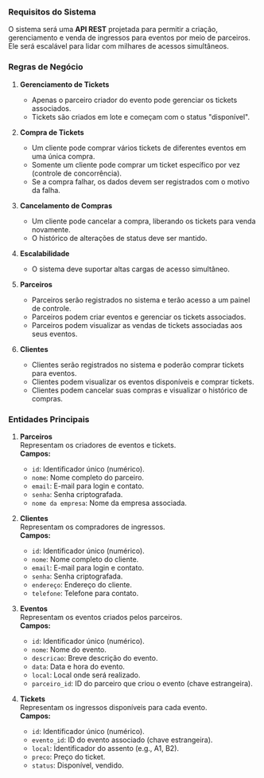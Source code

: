 ### **Requisitos do Sistema**
O sistema será uma **API REST** projetada para permitir a criação, gerenciamento e venda de ingressos para eventos por meio de parceiros. Ele será escalável para lidar com milhares de acessos simultâneos. 

### **Regras de Negócio**
1. **Gerenciamento de Tickets**  
   - Apenas o parceiro criador do evento pode gerenciar os tickets associados.  
   - Tickets são criados em lote e começam com o status "disponível".  

2. **Compra de Tickets**  
   - Um cliente pode comprar vários tickets de diferentes eventos em uma única compra.  
   - Somente um cliente pode comprar um ticket específico por vez (controle de concorrência).  
   - Se a compra falhar, os dados devem ser registrados com o motivo da falha.  

3. **Cancelamento de Compras**  
   - Um cliente pode cancelar a compra, liberando os tickets para venda novamente.  
   - O histórico de alterações de status deve ser mantido.  

4. **Escalabilidade**  
   - O sistema deve suportar altas cargas de acesso simultâneo.  

5. **Parceiros**  
   - Parceiros serão registrados no sistema e terão acesso a um painel de controle.
   - Parceiros podem criar eventos e gerenciar os tickets associados.  
   - Parceiros podem visualizar as vendas de tickets associadas aos seus eventos.

6. **Clientes**
   - Clientes serão registrados no sistema e poderão comprar tickets para eventos.  
   - Clientes podem visualizar os eventos disponíveis e comprar tickets.  
   - Clientes podem cancelar suas compras e visualizar o histórico de compras.


### **Entidades Principais**
1. **Parceiros**  
   Representam os criadores de eventos e tickets.  
   **Campos:**  
   - `id`: Identificador único (numérico).  
   - `nome`: Nome completo do parceiro.  
   - `email`: E-mail para login e contato.  
   - `senha`: Senha criptografada.  
   - `nome da empresa`: Nome da empresa associada.  

2. **Clientes**  
   Representam os compradores de ingressos.  
   **Campos:**  
   - `id`: Identificador único (numérico).  
   - `nome`: Nome completo do cliente.  
   - `email`: E-mail para login e contato.  
   - `senha`: Senha criptografada.  
   - `endereço`: Endereço do cliente.  
   - `telefone`: Telefone para contato.  

3. **Eventos**  
   Representam os eventos criados pelos parceiros.  
   **Campos:**  
   - `id`: Identificador único (numérico).   
   - `nome`: Nome do evento.  
   - `descricao`: Breve descrição do evento.  
   - `data`: Data e hora do evento.  
   - `local`: Local onde será realizado.  
   - `parceiro_id`: ID do parceiro que criou o evento (chave estrangeira).  

4. **Tickets**  
   Representam os ingressos disponíveis para cada evento.  
   **Campos:**  
   - `id`: Identificador único (numérico).  
   - `evento_id`: ID do evento associado (chave estrangeira).  
   - `local`: Identificador do assento (e.g., A1, B2).  
   - `preco`: Preço do ticket.  
   - `status`: Disponível, vendido.  